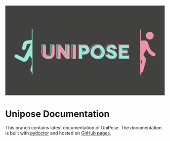 ![logo](docs/unipose.svg)

# Unipose Documentation

This branch contains latest documentation of UniPose. The documentation is built with [pydoctor](https://github.com/twisted/pydoctor) and hosted on [GitHub pages](https://gennadiyev.github.com/unipose/apidocs).
